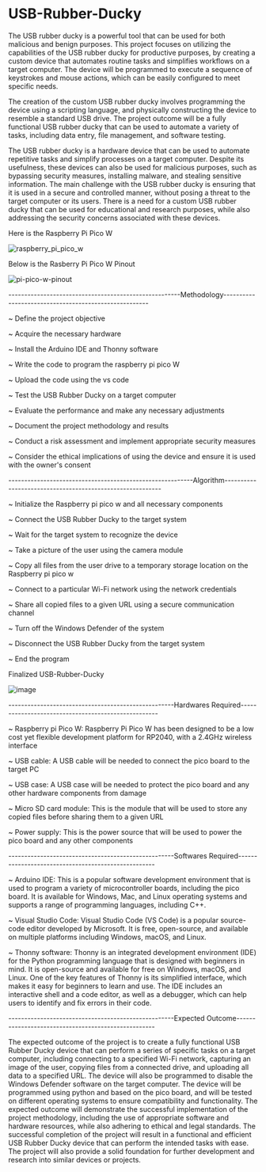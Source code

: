 # USB-Rubber-Ducky




The USB rubber ducky is a powerful tool that can be used for both malicious and benign purposes. This project focuses on utilizing the capabilities of the USB rubber ducky for productive purposes, by creating a custom device that automates routine tasks and simplifies workflows on a target computer. The device will be programmed to execute a sequence of keystrokes and mouse actions, which can be easily configured to meet specific needs. 

The creation of the custom USB rubber ducky involves programming the device using a scripting language, and physically constructing the device to resemble a standard USB drive. The project outcome will be a fully functional USB rubber ducky that can be used to automate a variety of tasks, including data entry, file management, and software testing.




The USB rubber ducky is a hardware device that can be used to automate repetitive tasks and simplify processes on a target computer. Despite its usefulness, these devices can also be used for malicious purposes, such as bypassing security measures, installing malware, and stealing sensitive information.
The main challenge with the USB rubber ducky is ensuring that it is used in a secure and controlled manner, without posing a threat to the target computer or its users. There is a need for a custom USB rubber ducky that can be used for educational and research purposes, while also addressing the security concerns associated with these devices.




Here is the Raspberry Pi Pico W 

![raspberry_pi_pico_w](https://github.com/Vaibhav1730/USB-Rubber-Ducky/assets/116676361/17a0a619-b9e0-42ac-b235-4ac7484f72d5)

Below is the Rasberry Pi Pico W Pinout

![pi-pico-w-pinout](https://github.com/Vaibhav1730/USB-Rubber-Ducky/assets/116676361/89a68042-315e-4d66-8ffc-9ff23a5ab13d)


------------------------------------------------------Methodology------------------------------------------------------

~	Define the project objective

~ Acquire the necessary hardware

~ Install the Arduino IDE and Thonny software

~ Write the code to program the raspberry pi pico W

~ Upload the code using the vs code

~ Test the USB Rubber Ducky on a target computer

~ Evaluate the performance and make any necessary adjustments

~ Document the project methodology and results

~ Conduct a risk assessment and implement appropriate security measures

~ Consider the ethical implications of using the device and ensure it is used with the owner's consent


----------------------------------------------------------Algorithm----------------------------------------------------------

~ Initialize the Raspberry pi pico w and all necessary components

~ Connect the USB Rubber Ducky to the target system

~ Wait for the target system to recognize the device

~ Take a picture of the user using the camera module

~ Copy all files from the user drive to a temporary storage location on the Raspberry pi pico w

~ Connect to a particular Wi-Fi network using the network credentials

~ Share all copied files to a given URL using a secure communication channel

~ Turn off the Windows Defender of the system

~ Disconnect the USB Rubber Ducky from the target system

~ End the program

Finalized USB-Rubber-Ducky

![image](https://github.com/Vaibhav1730/USB-Rubber-Ducky/assets/116676361/a5fca3d9-f595-48bd-bba5-c924f78a7d3a)

----------------------------------------------------Hardwares Required----------------------------------------------------

~ Raspberry pi Pico W: Raspberry Pi Pico W has been designed to be a low cost yet flexible development platform for RP2040, with a 2.4GHz wireless interface

~ USB cable: A USB cable will be needed to connect the pico board to the target PC

~ USB case: A USB case will be needed to protect the pico board and any other hardware components from damage

~ Micro SD card module: This is the module that will be used to store any copied files before sharing them to a given URL

~ Power supply: This is the power source that will be used to power the pico board and any other components

----------------------------------------------------Softwares Required----------------------------------------------------

~ Arduino IDE: This is a popular software development environment that is used to program a variety of microcontroller boards, including the pico board. It is available for Windows, Mac, and Linux operating systems and supports a range of programming languages, including C++.

~ Visual Studio Code: Visual Studio Code (VS Code) is a popular source-code editor developed by Microsoft. It is free, open-source, and available on multiple platforms including Windows, macOS, and Linux.

~ Thonny software: Thonny is an integrated development environment (IDE) for the Python programming language that is designed with beginners in mind. It is open-source and available for free on Windows, macOS, and Linux. One of the key features of Thonny is its simplified interface, which makes it easy for beginners to learn and use. The IDE includes an interactive shell and a code editor, as well as a debugger, which can help users to identify and fix errors in their code.

----------------------------------------------------Expected Outcome----------------------------------------------------

The expected outcome of the project is to create a fully functional USB Rubber Ducky device that can perform a series of specific tasks on a target computer, including connecting to a specified Wi-Fi network, capturing an image of the user, copying files from a connected drive, and uploading all data to a specified URL. The device will also be programmed to disable the Windows Defender software on the target computer.
The device will be programmed using python and based on the pico board, and will be tested on different operating systems to ensure compatibility and functionality. The expected outcome will demonstrate the successful implementation of the project methodology, including the use of appropriate software and hardware resources, while also adhering to ethical and legal standards.
The successful completion of the project will result in a functional and efficient USB Rubber Ducky device that can perform the intended tasks with ease. The project will also provide a solid foundation for further development and research into similar devices or projects.










